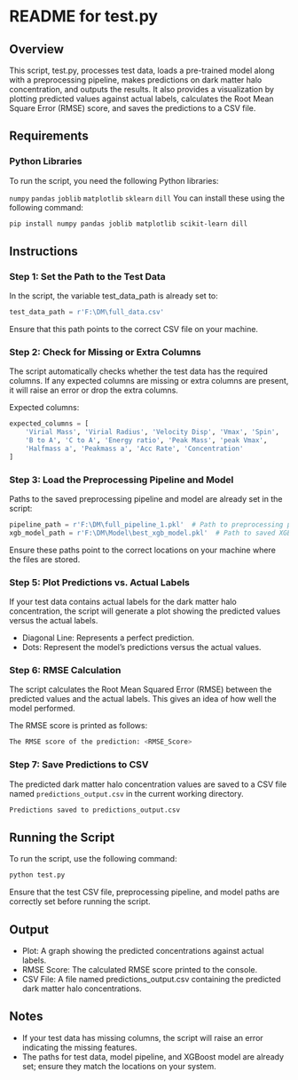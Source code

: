 # README for test.py
## Overview
This script, test.py, processes test data, loads a pre-trained model along with a preprocessing pipeline, makes predictions on dark matter halo concentration, and outputs the results. It also provides a visualization by plotting predicted values against actual labels, calculates the Root Mean Square Error (RMSE) score, and saves the predictions to a CSV file.

## Requirements
### Python Libraries
To run the script, you need the following Python libraries:

```numpy```
```pandas```
```joblib```
```matplotlib```
```sklearn```
```dill```
You can install these using the following command:

```bash
pip install numpy pandas joblib matplotlib scikit-learn dill
```

## Instructions
### Step 1: Set the Path to the Test Data
In the script, the variable test_data_path is already set to:
```python
test_data_path = r'F:\DM\full_data.csv'
```

Ensure that this path points to the correct CSV file on your machine.


### Step 2: Check for Missing or Extra Columns
The script automatically checks whether the test data has the required columns. If any expected columns are missing or extra columns are present, it will raise an error or drop the extra columns.

Expected columns:
```python
expected_columns = [
    'Virial Mass', 'Virial Radius', 'Velocity Disp', 'Vmax', 'Spin',
    'B to A', 'C to A', 'Energy ratio', 'Peak Mass', 'peak Vmax',
    'Halfmass a', 'Peakmass a', 'Acc Rate', 'Concentration'
]
```

### Step 3: Load the Preprocessing Pipeline and Model
Paths to the saved preprocessing pipeline and  model are already set in the script:
```python
pipeline_path = r'F:\DM\full_pipeline_1.pkl'  # Path to preprocessing pipeline
xgb_model_path = r'F:\DM\Model\best_xgb_model.pkl'  # Path to saved XGBoost model
```
Ensure these paths point to the correct locations on your machine where the files are stored.

### Step 5: Plot Predictions vs. Actual Labels
If your test data contains actual labels for the dark matter halo concentration, the script will generate a plot showing the predicted values versus the actual labels.

 - Diagonal Line: Represents a perfect prediction.
 - Dots: Represent the model’s predictions versus the actual values.

### Step 6: RMSE Calculation
The script calculates the Root Mean Squared Error (RMSE) between the predicted values and the actual labels. This gives an idea of how well the model performed.

The RMSE score is printed as follows:
```bash
The RMSE score of the prediction: <RMSE_Score>
```

### Step 7: Save Predictions to CSV
The predicted dark matter halo concentration values are saved to a CSV file named ```predictions_output.csv``` in the current working directory.
```bash
Predictions saved to predictions_output.csv
```

## Running the Script
To run the script, use the following command:
```bash
python test.py
```
Ensure that the test CSV file, preprocessing pipeline, and model paths are correctly set before running the script.

## Output
- Plot: A graph showing the predicted concentrations against actual labels.
- RMSE Score: The calculated RMSE score printed to the console.
- CSV File: A file named predictions_output.csv containing the predicted dark matter halo concentrations.

## Notes
- If your test data has missing columns, the script will raise an error indicating the missing features.
- The paths for test data, model pipeline, and XGBoost model are already set; ensure they match the locations on your system.
